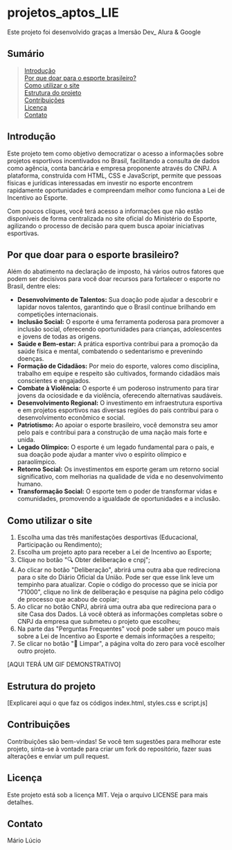 # projetos_aptos_LIE
Este projeto foi desenvolvido graças a Imersão Dev_ Alura & Google

## Sumário

> [Introdução]()\
> [Por que doar para o esporte brasileiro?]()\
> [Como utilizar o site]()\
> [Estrutura do projeto]()\
> [Contribuições]()\
> [Licença]()\
> [Contato]()

## Introdução

Este projeto tem como objetivo democratizar o acesso a informações sobre projetos esportivos incentivados no Brasil, facilitando a consulta de dados como agência, conta bancária e empresa proponente através do CNPJ. A plataforma, construída com HTML, CSS e JavaScript, permite que pessoas físicas e jurídicas interessadas em investir no esporte encontrem rapidamente oportunidades e compreendam melhor como funciona a Lei de Incentivo ao Esporte.

Com poucos cliques, você terá acesso a informações que não estão disponíveis de forma centralizada no site oficial do Ministério do Esporte, agilizando o processo de decisão para quem busca apoiar iniciativas esportivas.

## Por que doar para o esporte brasileiro?

Além do abatimento na declaração de imposto, há vários outros fatores que podem ser decisivos para você doar recursos para fortalecer o esporte no Brasil, dentre eles:

+ **Desenvolvimento de Talentos:** Sua doação pode ajudar a descobrir e lapidar novos talentos, garantindo que o Brasil continue brilhando em competições internacionais.
+ **Inclusão Social:** O esporte é uma ferramenta poderosa para promover a inclusão social, oferecendo oportunidades para crianças, adolescentes e jovens de todas as origens.
+ **Saúde e Bem-estar:** A prática esportiva contribui para a promoção da saúde física e mental, combatendo o sedentarismo e prevenindo doenças.
+ **Formação de Cidadãos:** Por meio do esporte, valores como disciplina, trabalho em equipe e respeito são cultivados, formando cidadãos mais conscientes e engajados.
+ **Combate à Violência:** O esporte é um poderoso instrumento para tirar jovens da ociosidade e da violência, oferecendo alternativas saudáveis.
+ **Desenvolvimento Regional:** O investimento em infraestrutura esportiva e em projetos esportivos nas diversas regiões do país contribui para o desenvolvimento econômico e social.
+ **Patriotismo:** Ao apoiar o esporte brasileiro, você demonstra seu amor pelo país e contribui para a construção de uma nação mais forte e unida.
+ **Legado Olímpico:** O esporte é um legado fundamental para o país, e sua doação pode ajudar a manter vivo o espírito olímpico e paraolímpico.
+ **Retorno Social:** Os investimentos em esporte geram um retorno social significativo, com melhorias na qualidade de vida e no desenvolvimento humano.
+ **Transformação Social:** O esporte tem o poder de transformar vidas e comunidades, promovendo a igualdade de oportunidades e a inclusão.

## Como utilizar o site

1. Escolha uma das três manifestações desportivas (Educacional, Participação ou Rendimento);
2. Escolha um projeto apto para receber a Lei de Incentivo ao Esporte;
3. Clique no botão "🔍 Obter deliberação e cnpj";
4. Ao clicar no botão "Deliberação", abrirá uma outra aba que redireciona para o site do Diário Oficial da União. Pode ser que esse link leve um tempinho para atualizar. Copie o código do processo que se inicia por "71000", clique no link de deliberação e pesquise na página pelo código de processo que acabou de copiar;
5. Ao clicar no botão CNPJ, abrirá uma outra aba que redireciona para o site Casa dos Dados. Lá você obterá as informações completas sobre o CNPJ da empresa que submeteu o projeto que escolheu;
6. Na parte das "Perguntas Frequentes" você pode saber um pouco mais sobre a Lei de Incentivo ao Esporte e demais informações a respeito;
7. Se clicar no botão "🧹 Limpar", a página volta do zero para você escolher outro projeto.

[AQUI TERÁ UM GIF DEMONSTRATIVO]

## Estrutura do projeto

[Explicarei aqui o que faz os códigos index.html, styles.css e script.js]


## Contribuições
Contribuições são bem-vindas! Se você tem sugestões para melhorar este projeto, sinta-se à vontade para criar um fork do repositório, fazer suas alterações e enviar um pull request.

## Licença
Este projeto está sob a licença MIT. Veja o arquivo LICENSE para mais detalhes.

## Contato
Mário Lúcio
